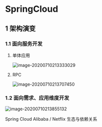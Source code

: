 # SpringCloud

## 1 架构演变

### 1.1 面向服务开发

1. 单体应用

   ![image-20200710213333029](https://yeyangshu-picgo.oss-cn-shanghai.aliyuncs.com/img/image-20200710213333029.png)

2. RPC

   ![image-20200710213707450](https://yeyangshu-picgo.oss-cn-shanghai.aliyuncs.com/img/image-20200710213707450.png)

### 1.2 面向需求、应用维度开发

![image-20200710213855132](https://yeyangshu-picgo.oss-cn-shanghai.aliyuncs.com/img/image-20200710213855132.png)

Spring Cloud Alibaba / Netflix 生态与依赖关系

